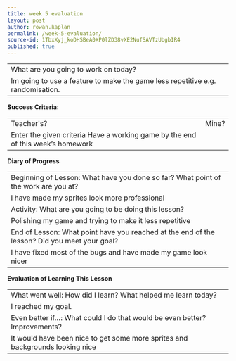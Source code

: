 ```yaml
---
title: week 5 evaluation
layout: post
author: rowan.kaplan
permalink: /week-5-evaluation/
source-id: 1TbxXyj_koDHSBeA0XP0lZD38vXE2NufSAVTzUbgbIR4
published: true
---
```

<table>
  <tr>
    <td>What are you going to work on today?</td>
  </tr>
  <tr>
    <td>Im going to use a feature to make the game less repetitive e.g. randomisation.</td>
  </tr>
</table>


**Success Criteria:**

<table>
  <tr>
    <td>Teacher's?</td>
    <td>Mine?</td>
  </tr>
  <tr>
    <td>Enter the given criteria
Have a working game by the end of this week’s homework
</td>
    <td>
</td>
  </tr>
</table>


**Diary of Progress**

<table>
  <tr>
    <td>Beginning of Lesson: What have you done so far? What point of the work are you at?</td>
  </tr>
  <tr>
    <td>I have made my sprites look more professional</td>
  </tr>
  <tr>
    <td>Activity:  What are you going to be doing this lesson? </td>
  </tr>
  <tr>
    <td>Polishing my game and trying to make it less repetitive </td>
  </tr>
  <tr>
    <td>End of Lesson: What point have you reached at the end of the lesson? Did you meet your goal? </td>
  </tr>
  <tr>
    <td>I have fixed most of the bugs and have made my game look nicer </td>
  </tr>
</table>


**Evaluation of Learning This Lesson**

<table>
  <tr>
    <td>What went well: How did I learn? What helped me learn today? </td>
  </tr>
  <tr>
    <td>I reached my goal.</td>
  </tr>
  <tr>
    <td>Even better if…: What could I do that would be even better? Improvements? </td>
  </tr>
  <tr>
    <td>It would have been nice to get some more sprites and backgrounds looking nice</td>
  </tr>
</table>


